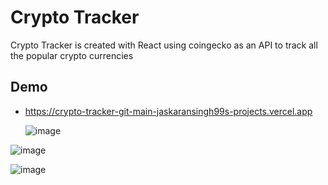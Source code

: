 # Crypto Tracker

Crypto Tracker is created with React using coingecko as an API to track all the popular crypto currencies 

## Demo 
- https://crypto-tracker-git-main-jaskaransingh99s-projects.vercel.app

  
  ![image](https://github.com/Jaskaran-Singh99/crypto-tracker/assets/86151494/27bd8faa-8a4f-47ba-8a7e-8e8262fa1ccb)



![image](https://github.com/Jaskaran-Singh99/crypto-tracker/assets/86151494/2b70e6e5-b936-477e-99b1-959810353d51)




![image](https://github.com/Jaskaran-Singh99/crypto-tracker/assets/86151494/fc7b11f7-f664-4ad1-81c3-c269dbd66945)





